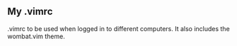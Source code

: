 My .vimrc
---------
.vimrc to be used when logged in to different computers. It also includes the wombat.vim theme.
